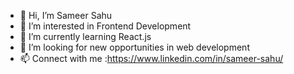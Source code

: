 - 👋 Hi, I’m Sameer Sahu
- 👀 I’m interested in Frontend Development
- 🌱 I’m currently learning React.js
- 💞️ I’m looking for new opportunities in web development
- 📫 Connect with me :https://www.linkedin.com/in/sameer-sahu/

<!---
sameer3official/sameer3official is a ✨ special ✨ repository because its `README.md` (this file) appears on your GitHub profile.
You can click the Preview link to take a look at your changes.
--->

